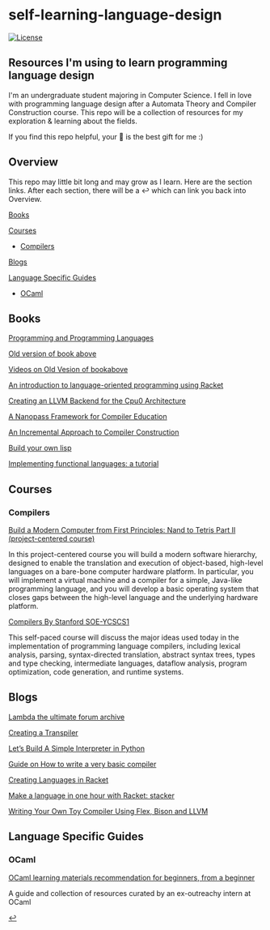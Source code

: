 # self-learning-language-design

[![License](https://img.shields.io/badge/license-MIT%202-green.svg)](https://www.apache.org/licenses/LICENSE-2.0)

## Resources I'm using to learn programming language design

I'm an undergraduate student majoring in Computer Science. I fell in love with programming language design after a Automata Theory and Compiler Construction course. This repo will be a collection of resources for my exploration & learning about the fields.

If you find this repo helpful, your 🌟 is the best gift for me :)

## Overview

This repo may little bit long and may grow as I learn. Here are the section links. After each section, there will be a ↩ which can link you back into Overview.

[Books](#books)

[Courses](#courses)

- [Compilers](#compilers)

[Blogs](#blogs)

[Language Specific Guides](#language-specific-guides)

- [OCaml](#ocaml)

## Books

[Programming and Programming Languages](https://papl.cs.brown.edu/2020/)

[Old version of book above](http://cs.brown.edu/courses/cs173/2012/book/higher-order-functions.html#%28part._.Functions_as_.Expressions_and_.Values%29)

[Videos on Old Vesion of bookabove](http://cs.brown.edu/courses/cs173/2012/Videos/)

[An introduction to language-oriented programming using Racket](https://beautifulracket.com/)

[Creating an LLVM Backend for the Cpu0 Architecture](https://jonathan2251.github.io/lbd/)

[A Nanopass Framework for Compiler Education](https://legacy.cs.indiana.edu/~dyb/pubs/nano-jfp.pdf)

[An Incremental Approach to Compiler Construction](http://scheme2006.cs.uchicago.edu/11-ghuloum.pdf)

[Build your own lisp](https://buildyourownlisp.com/contents)

[Implementing functional languages: a tutorial](https://www.microsoft.com/en-us/research/publication/implementing-functional-languages-a-tutorial/)

## Courses

### Compilers

[Build a Modern Computer from First Principles: Nand to Tetris Part II (project-centered course)](https://www.coursera.org/learn/nand2tetris2)

In this project-centered course you will build a modern software hierarchy, designed to enable the translation and execution of object-based, high-level languages on a bare-bone computer hardware platform. In particular, you will implement a virtual machine and a compiler for a simple, Java-like programming language, and you will develop a basic operating system that closes gaps between the high-level language and the underlying hardware platform.

[ Compilers By Stanford SOE-YCSCS1 ](https://online.stanford.edu/courses/soe-ycscs1-compilers)

This self-paced course will discuss the major ideas used today in the implementation of programming language compilers, including lexical analysis, parsing, syntax-directed translation, abstract syntax trees, types and type checking, intermediate languages, dataflow analysis, program optimization, code generation, and runtime systems.


## Blogs

[Lambda the ultimate forum archive](https://web.archive.org/web/20220318053046/http://lambda-the-ultimate.org/)

[Creating a Transpiler](https://tomassetti.me/transpiling-languages-from-vba-to-vb-net/)

[Let’s Build A Simple Interpreter in Python](https://ruslanspivak.com/lsbasi-part1/)

[Guide on How to write a very basic compiler](https://softwareengineering.stackexchange.com/questions/165543/how-to-write-a-very-basic-compiler/165558#165558)

[Creating Languages in Racket](https://queue.acm.org/detail.cfm?id=2068896)

[Make a language in one hour with Racket: stacker](https://beautifulracket.com/stacker/the-reader.html)

[Writing Your Own Toy Compiler Using Flex, Bison and LLVM](https://gnuu.org/2009/09/18/writing-your-own-toy-compiler/)

## Language Specific Guides

### OCaml

[OCaml learning materials recommendation for beginners, from a beginner](https://jiaek.wordpress.com/2022/05/29/ocaml-learning-materials-for-beginners-from-a-beginner/)

A guide and collection of resources curated by an ex-outreachy intern at OCaml

[↩](#overview)
